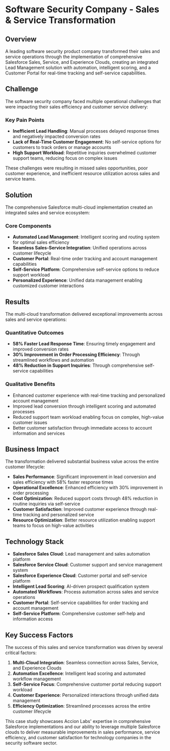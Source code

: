 # Software Security Company - Sales & Service Transformation

## Overview

A leading software security product company transformed their sales and service operations through the implementation of comprehensive Salesforce Sales, Service, and Experience Clouds, creating an integrated Lead Management solution with automation, intelligent scoring, and a Customer Portal for real-time tracking and self-service capabilities.

## Challenge

The software security company faced multiple operational challenges that were impacting their sales efficiency and customer service delivery:

### Key Pain Points
- **Inefficient Lead Handling**: Manual processes delayed response times and negatively impacted conversion rates
- **Lack of Real-Time Customer Engagement**: No self-service options for customers to track orders or manage accounts
- **High Support Workload**: Repetitive inquiries overwhelmed customer support teams, reducing focus on complex issues

These challenges were resulting in missed sales opportunities, poor customer experience, and inefficient resource utilization across sales and service teams.

## Solution

The comprehensive Salesforce multi-cloud implementation created an integrated sales and service ecosystem:

### Core Components
- **Automated Lead Management**: Intelligent scoring and routing system for optimal sales efficiency
- **Seamless Sales-Service Integration**: Unified operations across customer lifecycle
- **Customer Portal**: Real-time order tracking and account management capabilities
- **Self-Service Platform**: Comprehensive self-service options to reduce support workload
- **Personalized Experience**: Unified data management enabling customized customer interactions

## Results

The multi-cloud transformation delivered exceptional improvements across sales and service operations:

### Quantitative Outcomes
- **58% Faster Lead Response Time**: Ensuring timely engagement and improved conversion rates
- **30% Improvement in Order Processing Efficiency**: Through streamlined workflows and automation
- **48% Reduction in Support Inquiries**: Through comprehensive self-service capabilities

### Qualitative Benefits
- Enhanced customer experience with real-time tracking and personalized account management
- Improved lead conversion through intelligent scoring and automated processes
- Reduced support team workload enabling focus on complex, high-value customer issues
- Better customer satisfaction through immediate access to account information and services

## Business Impact

The transformation delivered substantial business value across the entire customer lifecycle:

- **Sales Performance**: Significant improvement in lead conversion and sales efficiency with 58% faster response times
- **Operational Excellence**: Enhanced efficiency with 30% improvement in order processing
- **Cost Optimization**: Reduced support costs through 48% reduction in routine inquiries via self-service
- **Customer Satisfaction**: Improved customer experience through real-time tracking and personalized service
- **Resource Optimization**: Better resource utilization enabling support teams to focus on high-value activities

## Technology Stack

- **Salesforce Sales Cloud**: Lead management and sales automation platform
- **Salesforce Service Cloud**: Customer support and service management system
- **Salesforce Experience Cloud**: Customer portal and self-service platform
- **Intelligent Lead Scoring**: AI-driven prospect qualification system
- **Automated Workflows**: Process automation across sales and service operations
- **Customer Portal**: Self-service capabilities for order tracking and account management
- **Self-Service Platform**: Comprehensive customer self-help and information access

## Key Success Factors

The success of this sales and service transformation was driven by several critical factors:

1. **Multi-Cloud Integration**: Seamless connection across Sales, Service, and Experience Clouds
2. **Automation Excellence**: Intelligent lead scoring and automated workflow management
3. **Self-Service Focus**: Comprehensive customer portal reducing support workload
4. **Customer Experience**: Personalized interactions through unified data management
5. **Efficiency Optimization**: Streamlined processes across the entire customer lifecycle

This case study showcases Accion Labs' expertise in comprehensive Salesforce implementations and our ability to leverage multiple Salesforce clouds to deliver measurable improvements in sales performance, service efficiency, and customer satisfaction for technology companies in the security software sector.